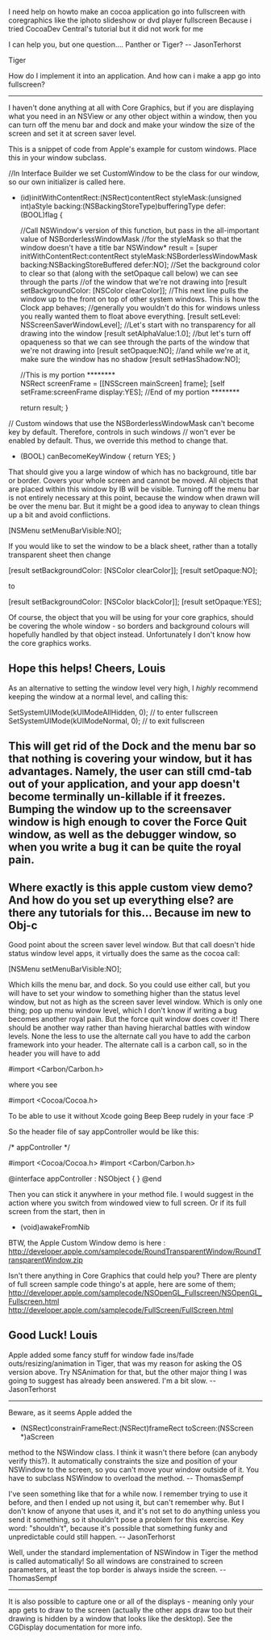 

I need help on howto make an cocoa application go into fullscreen with coregraphics like the iphoto slideshow or dvd player fullscreen
Because i tried CocoaDev Central's tutorial but it did not work for me

I can help you, but one question.... Panther or Tiger?
-- JasonTerhorst


Tiger 

How do I implement it into an application. And how can i make a app go into fullscreen?

----

I haven't done anything at all with Core Graphics, but if you are displaying what you need in an NSView or any other object within a window, then you can turn off the menu bar and dock and make your window the size of the screen and set it at screen saver level.

This is a snippet of code from Apple's example for custom windows. Place this in your window subclass.

    
//In Interface Builder we set CustomWindow to be the class for our window, so our own initializer is called here.
- (id)initWithContentRect:(NSRect)contentRect styleMask:(unsigned int)aStyle backing:(NSBackingStoreType)bufferingType defer:(BOOL)flag {

    //Call NSWindow's version of this function, but pass in the all-important value of NSBorderlessWindowMask
    //for the styleMask so that the window doesn't have a title bar
    NSWindow* result = [super initWithContentRect:contentRect styleMask:NSBorderlessWindowMask backing:NSBackingStoreBuffered defer:NO];
    //Set the background color to clear so that (along with the setOpaque call below) we can see through the parts
    //of the window that we're not drawing into
    [result setBackgroundColor: [NSColor clearColor]];
    //This next line pulls the window up to the front on top of other system windows.  This is how the Clock app behaves;
    //generally you wouldn't do this for windows unless you really wanted them to float above everything.
    [result setLevel: NSScreenSaverWindowLevel];
    //Let's start with no transparency for all drawing into the window
    [result setAlphaValue:1.0];
    //but let's turn off opaqueness so that we can see through the parts of the window that we're not drawing into
    [result setOpaque:NO];
    //and while we're at it, make sure the window has no shadow
    [result setHasShadow:NO];
    
    //This is my portion ********    
    NSRect  screenFrame = [[NSScreen mainScreen] frame];
    [self setFrame:screenFrame display:YES];
    //End of my portion ********
    
    return result;
}

// Custom windows that use the NSBorderlessWindowMask can't become key by default.  Therefore, controls in such windows
// won't ever be enabled by default.  Thus, we override this method to change that.
- (BOOL) canBecomeKeyWindow
{
    return YES;
}


That should give you a large window of which has no background, title bar or border. Covers your whole screen and cannot be moved. All objects that are placed within this window by IB will be visible. Turning off the menu bar is not entirely necessary at this point, because the window when drawn will be over the menu bar. But it might be a good idea to anyway to clean things up a bit and avoid conflictions.

    
[NSMenu setMenuBarVisible:NO];


If you would like to set the window to be a black sheet, rather than a totally transparent sheet then change
    
[result setBackgroundColor: [NSColor clearColor]];
[result setOpaque:NO];

to
    
[result setBackgroundColor: [NSColor blackColor]];
[result setOpaque:YES];


Of course, the object that you will be using for your core graphics, should be covering the whole window - so borders and background colours will hopefully handled by that object instead. Unfortunately I don't know how the core graphics works.

Hope this helps!
Cheers, Louis
----

As an alternative to setting the window level very high, I *highly* recommend keeping the window at a normal level, and calling this:
    
SetSystemUIMode(kUIModeAllHidden, 0); // to enter fullscreen
SetSystemUIMode(kUIModeNormal, 0); // to exit fullscreen

This will get rid of the Dock and the menu bar so that nothing is covering your window, but it has advantages. Namely, the user can still cmd-tab out of your application, and your app doesn't become terminally un-killable if it freezes. Bumping the window up to the screensaver window is high enough to cover the Force Quit window, as well as the debugger window, so when you write a bug it can be quite the royal pain.
----
Where exactly is this apple custom view demo? And how do you set up everything else? are there any tutorials for this... Because im new to Obj-c
----
Good point about the screen saver level window. But that call doesn't hide status window level apps, it virtually does the same as the cocoa call:
    
[NSMenu setMenuBarVisible:NO];

Which kills the menu bar, and dock. So you could use either call, but you will have to set your window to something higher than the status level window, but not as high as the screen saver level window. Which is only one thing; pop up menu window level, which I don't know if writing a bug becomes another royal pain. But the force quit window does cover it! There should be another way rather than having hierarchal battles with window levels. None the less to use the alternate call you have to add the carbon framework into your header.
The alternate call is a carbon call, so in the header you will have to add
    
#import <Carbon/Carbon.h>

where you see
    
#import <Cocoa/Cocoa.h>

To be able to use it without Xcode going Beep Beep rudely in your face :P

So the header file of say appController would be like this:
    
/* appController */

#import <Cocoa/Cocoa.h>
#import <Carbon/Carbon.h>

@interface appController : NSObject
{
}
@end


Then you can stick it anywhere in your method file. I would suggest in the action where you switch from windowed view to full screen. Or if its full screen from the start, then in
    
- (void)awakeFromNib


BTW, the Apple Custom Window demo is here : http://developer.apple.com/samplecode/RoundTransparentWindow/RoundTransparentWindow.zip

Isn't there anything in Core Graphics that could help you? There are plenty of full screen sample code thingo's at apple, here are some of them;
http://developer.apple.com/samplecode/NSOpenGL_Fullscreen/NSOpenGL_Fullscreen.html
http://developer.apple.com/samplecode/FullScreen/FullScreen.html

Good Luck!
Louis
----

Apple added some fancy stuff for window fade ins/fade outs/resizing/animation in Tiger, that was my reason for asking the OS version above. Try NSAnimation for that, but the other major thing I was going to suggest has already been answered. I'm a bit slow. -- JasonTerhorst

----

Beware, as it seems Apple added the 

- (NSRect)constrainFrameRect:(NSRect)frameRect toScreen:(NSScreen *)aScreen

method to the NSWindow class. I think it wasn't there before (can anybody verify this?). It automatically constraints the size and position of your NSWindow to the screen, so you can't move your window outside of it. You have to subclass NSWindow to overload the method.
-- ThomasSempf

I've seen something like that for a while now. I remember trying to use it before, and then I ended up not using it, but can't remember why. But I don't know of anyone that uses it, and it's not set to do anything unless you send it something, so it shouldn't pose a problem for this exercise. Key word: "shouldn't", because it's possible that something funky and unpredictable could still happen. -- JasonTerhorst

Well, under the standard implementation of NSWindow in Tiger the method is called automatically! So all windows are constrained to screen parameters, at least the top border is always inside the screen. -- ThomasSempf

----
It is also possible to capture one or all of the displays - meaning only your app gets to draw to the screen (actually the other apps draw too but their drawing is hidden by a window that looks like the desktop). See the CGDisplay documentation for more info.
